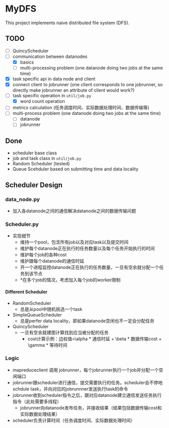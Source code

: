# MyDFS
This project implements naive distributed file system (DFS).

## TODO
- [ ] QuincyScheduler
- [ ] communication between datanodes
    - [x] basics
    - [ ] multi-processing problem (one datanode doing two jobs at the same time)
- [x] task specific api in data node and client
- [x] connect client to jobrunner (one client corresponds to one jobrunner, so directly make jobrunner an attribute of client would work?)
- [ ] task specific operation in `util/job.py`
    - [x] word count operation
- [ ] metrics calculation (任务调度时间、实际数据处理时间、数据传输等)
- [ ] multi-process problem (one datanode doing two jobs at the same time)
    - [ ] datanode
    - [ ] jobrunner

## Done
- scheduler base class
- job and task class in `util/job.py`
- Random Scheduler (tested)
- Queue Scehduler based on submitting time and data locality

## Scheduler Design
### data_node.py
- 加入各datanode之间的通信解决datanode之间的数据传输问题

### Scheduler.py
- 实现细节
    - 维持一个pool，包含所有job以及对应task以及提交时间
    - 维护每个datanode正在执行的任务数量以及每个任务开始执行的时间
    - 维护每个job的各种cost
    - 维护跟每个datanode的通信时延
    - 开一个进程监控datanode正在执行的任务数量，一旦有空余就分配一个任务到该节点
    - *在多个job的情况，考虑加入每个job的worker限制

#### Different Scheduler
- RandomScheduler
    - 总是从pool中随机挑选一个task
- SimpleQueueScheduler
    - 总是perfer data locality，即如果datanode空闲也不一定会分配任务
- QuincyScheduler
    - 一旦有空余就建图计算找到应当被分配的任务
        - cost计算示例：边权值=\alpha * 通信时延 + \beta * 数据传输cost + \gamma * 等待时间

### Logic
- mapreduceclient 调用 jobrunner，每个jobrunner执行一个job并分配一个空闲端口
- jobrunner跟scheduler进行通信，提交需要执行的任务。scheduler会不停地schdule task，并向对应的jobrunnner发送执行task的命令
- jobrunner收到scheduler指令之后，跟对应datanode建立通信发送任务执行指令（此处需要多线程）
    - jobrunner向datanode发布任务，并接收结果（结果包括数据传输cost和实际数据处理结果）
- scheduler负责计算时间（任务调度时间、实际数据处理时间）
